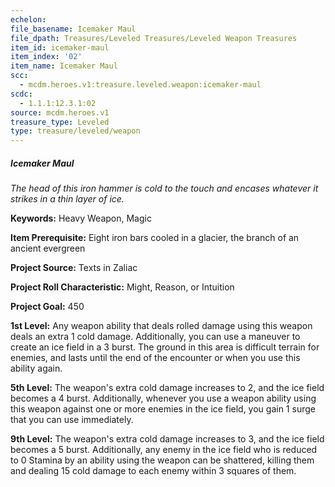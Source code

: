 ```yaml
---
echelon:
file_basename: Icemaker Maul
file_dpath: Treasures/Leveled Treasures/Leveled Weapon Treasures
item_id: icemaker-maul
item_index: '02'
item_name: Icemaker Maul
scc:
  - mcdm.heroes.v1:treasure.leveled.weapon:icemaker-maul
scdc:
  - 1.1.1:12.3.1:02
source: mcdm.heroes.v1
treasure_type: Leveled
type: treasure/leveled/weapon
---
```


##### Icemaker Maul

*The head of this iron hammer is cold to the touch and encases whatever it strikes in a thin layer of ice.*

**Keywords:** Heavy Weapon, Magic

**Item Prerequisite:** Eight iron bars cooled in a glacier, the branch of an ancient evergreen

**Project Source:** Texts in Zaliac

**Project Roll Characteristic:** Might, Reason, or Intuition

**Project Goal:** 450

**1st Level:** Any weapon ability that deals rolled damage using this weapon deals an extra 1 cold damage. Additionally, you can use a maneuver to create an ice field in a 3 burst. The ground in this area is difficult terrain for enemies, and lasts until the end of the encounter or when you use this ability again.

**5th Level:** The weapon's extra cold damage increases to 2, and the ice field becomes a 4 burst. Additionally, whenever you use a weapon ability using this weapon against one or more enemies in the ice field, you gain 1 surge that you can use immediately.

**9th Level:** The weapon's extra cold damage increases to 3, and the ice field becomes a 5 burst. Additionally, any enemy in the ice field who is reduced to 0 Stamina by an ability using the weapon can be shattered, killing them and dealing 15 cold damage to each enemy within 3 squares of them.
